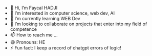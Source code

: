 - 👋 Hi, I’m Faycal HADJI 
- 👀 I’m interested in computer science, web dev, AI
- 🌱 I’m currently learning WEB Dev
- 💞️ I’m looking to collaborate on projects that enter into my field of competence 
- 📫 How to reach me ...
- 😄 Pronouns: HE
- ⚡ Fun fact: I keep a record of chatgpt errors of logic!  

<!---
Fay1985/Fay1985 is a ✨ special ✨ repository because its `README.md` (this file) appears on your GitHub profile.
You can click the Preview link to take a look at your changes.
--->

